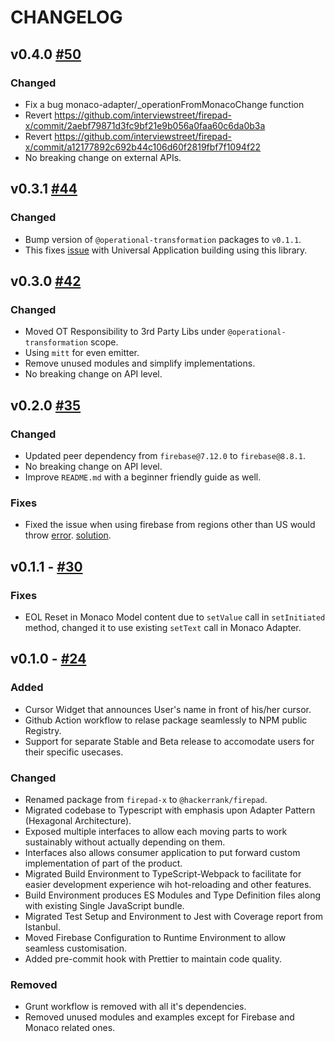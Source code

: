 # CHANGELOG

<!--
Read this section if it's your first time writing changelog, if not read anyway.

Guidelines:
- Don't dump commit log diffs as changelogs. Bad idea, it is.
- Changelogs are for humans, not machines.
- There should be an entry for every single version.
- The same types of changes should be grouped.
- the latest version comes first.

Tags:
- Added: for new features.
- Changed: for changes in existing functionality.
- Deprecated: for soon-to-be removed features.
- Removed: for now removed features.
- Fixed: for any bug fixes.
- Security: in case of vulnerabilities.

Good to have: commit or PR links.

-->

## v0.4.0 [#50](https://github.com/interviewstreet/firepad-x/pull/50)

### Changed

- Fix a bug monaco-adapter/_operationFromMonacoChange function
- Revert https://github.com/interviewstreet/firepad-x/commit/2aebf79871d3fc9bf21e9b056a0faa60c6da0b3a
- Revert https://github.com/interviewstreet/firepad-x/commit/a12177892c692b44c106d60f2819fbf7f1094f22
- No breaking change on external APIs.

## v0.3.1 [#44](https://github.com/interviewstreet/firepad-x/pull/44)

### Changed

- Bump version of `@operational-transformation` packages to `v0.1.1`.
- This fixes [issue](https://github.com/interviewstreet/firepad-x/issues/43) with Universal Application building using this library.

## v0.3.0 [#42](https://github.com/interviewstreet/firepad-x/pull/42)

### Changed

- Moved OT Responsibility to 3rd Party Libs under `@operational-transformation` scope.
- Using `mitt` for even emitter.
- Remove unused modules and simplify implementations.
- No breaking change on API level.

## v0.2.0 [#35](https://github.com/interviewstreet/firepad-x/pull/35)

### Changed

- Updated peer dependency from `firebase@7.12.0` to `firebase@8.8.1`.
- No breaking change on API level.
- Improve `README.md` with a beginner friendly guide as well.

### Fixes

- Fixed the issue when using firebase from regions other than US would throw [error](https://stackoverflow.com/a/66387384/8556127).
  [solution](https://stackoverflow.com/questions/64545862/upgrade-to-firebase-js-8-0-0-attempted-import-error-app-is-not-exported-from/64545863).

## v0.1.1 - [#30](https://github.com/interviewstreet/firepad-x/pull/24)

### Fixes

- EOL Reset in Monaco Model content due to `setValue` call in `setInitiated` method, changed it to use existing `setText` call in Monaco Adapter.

## v0.1.0 - [#24](https://github.com/interviewstreet/firepad-x/pull/24)

### Added

- Cursor Widget that announces User's name in front of his/her cursor.
- Github Action workflow to relase package seamlessly to NPM public Registry.
- Support for separate Stable and Beta release to accomodate users for their specific usecases.

### Changed

- Renamed package from `firepad-x` to `@hackerrank/firepad`.
- Migrated codebase to Typescript with emphasis upon Adapter Pattern (Hexagonal Architecture).
- Exposed multiple interfaces to allow each moving parts to work sustainably without actually depending on them.
- Interfaces also allows consumer application to put forward custom implementation of part of the product.
- Migrated Build Environment to TypeScript-Webpack to facilitate for easier development experience wih hot-reloading and other features.
- Build Environment produces ES Modules and Type Definition files along with existing Single JavaScript bundle.
- Migrated Test Setup and Environment to Jest with Coverage report from Istanbul.
- Moved Firebase Configuration to Runtime Environment to allow seamless customisation.
- Added pre-commit hook with Prettier to maintain code quality.

### Removed

- Grunt workflow is removed with all it's dependencies.
- Removed unused modules and examples except for Firebase and Monaco related ones.
